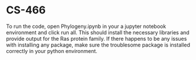 # CS-466

To run the code, open Phylogeny.ipynb in your a jupyter notebook environment and click run all. This should install the necessary libraries and provide output for the Ras protein family. If there happens to be any issues with installing any package, make sure the troublesome package is installed correctly in your python environment.
